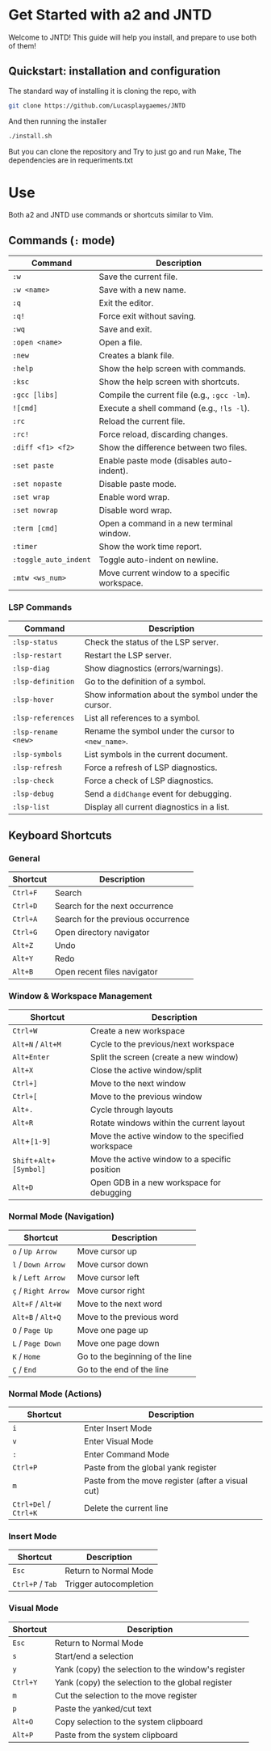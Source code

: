 # Get Started with a2 and JNTD
Welcome to JNTD! This guide will help you install, and prepare to use both of them!

## Quickstart: installation and configuration
The standard way of installing it is cloning the repo, with
```bash
git clone https://github.com/Lucasplaygaemes/JNTD
```
And then running the installer
```bash
./install.sh
```
But you can clone the repository and Try to just go and run Make, The dependencies are in requeriments.txt


# Use
Both a2 and JNTD use commands or shortcuts similar to Vim.

## Commands (`:` mode)

| Command | Description |
|---|---|
| `:w` | Save the current file. |
| `:w <name>` | Save with a new name. |
| `:q` | Exit the editor. |
| `:q!` | Force exit without saving. |
| `:wq` | Save and exit. |
| `:open <name>` | Open a file. |
| `:new` | Creates a blank file. |
| `:help` | Show the help screen with commands. |
| `:ksc` | Show the help screen with shortcuts. |
| `:gcc [libs]` | Compile the current file (e.g., `:gcc -lm`). |
| `![cmd]` | Execute a shell command (e.g., `!ls -l`). |
| `:rc` | Reload the current file. |
| `:rc!` | Force reload, discarding changes. |
| `:diff <f1> <f2>` | Show the difference between two files. |
| `:set paste` | Enable paste mode (disables auto-indent). |
| `:set nopaste` | Disable paste mode. |
| `:set wrap` | Enable word wrap. |
| `:set nowrap` | Disable word wrap. |
| `:term [cmd]` | Open a command in a new terminal window. |
| `:timer` | Show the work time report. |
| `:toggle_auto_indent` | Toggle auto-indent on newline. |
| `:mtw <ws_num>` | Move current window to a specific workspace. |

### LSP Commands

| Command | Description |
|---|---|
| `:lsp-status` | Check the status of the LSP server. |
| `:lsp-restart` | Restart the LSP server. |
| `:lsp-diag` | Show diagnostics (errors/warnings). |
| `:lsp-definition` | Go to the definition of a symbol. |
| `:lsp-hover` | Show information about the symbol under the cursor. |
| `:lsp-references` | List all references to a symbol. |
| `:lsp-rename <new>` | Rename the symbol under the cursor to `<new_name>`. |
| `:lsp-symbols` | List symbols in the current document. |
| `:lsp-refresh` | Force a refresh of LSP diagnostics. |
| `:lsp-check` | Force a check of LSP diagnostics. |
| `:lsp-debug` | Send a `didChange` event for debugging. |
| `:lsp-list` | Display all current diagnostics in a list. |

## Keyboard Shortcuts

### General

| Shortcut | Description |
|---|---|
| `Ctrl+F` | Search |
| `Ctrl+D` | Search for the next occurrence |
| `Ctrl+A` | Search for the previous occurrence |
| `Ctrl+G` | Open directory navigator |
| `Alt+Z` | Undo |
| `Alt+Y` | Redo |
| `Alt+B` | Open recent files navigator |

### Window & Workspace Management

| Shortcut | Description |
|---|---|
| `Ctrl+W` | Create a new workspace |
| `Alt+N` / `Alt+M` | Cycle to the previous/next workspace |
| `Alt+Enter` | Split the screen (create a new window) |
| `Alt+X` | Close the active window/split |
| `Ctrl+]` | Move to the next window |
| `Ctrl+[` | Move to the previous window |
| `Alt+.` | Cycle through layouts |
| `Alt+R` | Rotate windows within the current layout |
| `Alt`+`[1-9]` | Move the active window to the specified workspace |
| `Shift`+`Alt`+`[Symbol]`| Move the active window to a specific position |
| `Alt+D` | Open GDB in a new workspace for debugging |

### Normal Mode (Navigation)

| Shortcut | Description |
|---|---|
| `o` / `Up Arrow` | Move cursor up |
| `l` / `Down Arrow` | Move cursor down |
| `k` / `Left Arrow` | Move cursor left |
| `ç` / `Right Arrow` | Move cursor right |
| `Alt+F` / `Alt+W` | Move to the next word |
| `Alt+B` / `Alt+Q` | Move to the previous word |
| `O` / `Page Up` | Move one page up |
| `L` / `Page Down` | Move one page down |
| `K` / `Home` | Go to the beginning of the line |
| `Ç` / `End` | Go to the end of the line |

### Normal Mode (Actions)

| Shortcut | Description |
|---|---|
| `i` | Enter Insert Mode |
| `v` | Enter Visual Mode |
| `:` | Enter Command Mode |
| `Ctrl+P` | Paste from the global yank register |
| `m` | Paste from the move register (after a visual cut) |
| `Ctrl+Del` / `Ctrl+K` | Delete the current line |

### Insert Mode

| Shortcut | Description |
|---|---|
| `Esc` | Return to Normal Mode |
| `Ctrl+P` / `Tab` | Trigger autocompletion |

### Visual Mode

| Shortcut | Description |
|---|---|
| `Esc` | Return to Normal Mode |
| `s` | Start/end a selection |
| `y` | Yank (copy) the selection to the window's register |
| `Ctrl+Y` | Yank (copy) the selection to the global register |
| `m` | Cut the selection to the move register |
| `p` | Paste the yanked/cut text |
| `Alt+O` | Copy selection to the system clipboard |
| `Alt+P` | Paste from the system clipboard |